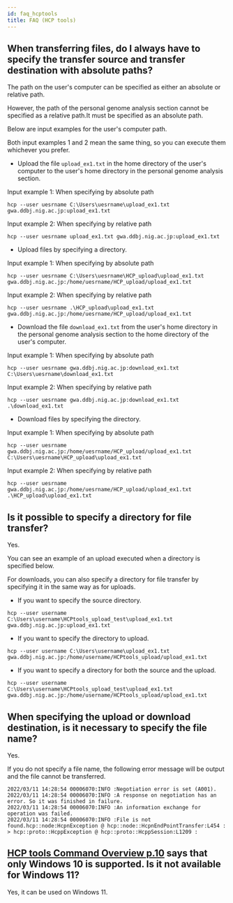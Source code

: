 ```yaml
---
id: faq_hcptools
title: FAQ (HCP tools)
---
```



## When transferring files, do I always have to specify the transfer source and transfer destination with absolute paths?

The path on the user's computer can be specified as either an absolute or relative path.

However, the path of the personal genome analysis section cannot be specified as a relative path.It must be specified as an absolute path.

Below are input examples for the user's computer path.

Both input examples 1 and 2 mean the same thing, so you can execute them whichever you prefer.


- Upload the file `upload_ex1.txt` in the home directory of the user's computer to the user's home directory in the personal genome analysis section.

Input example 1: When specifying by absolute path
```
hcp --user uesrname C:\Users\uesrname\upload_ex1.txt gwa.ddbj.nig.ac.jp:upload_ex1.txt
```

Input example 2: When specifying by relative path
```
hcp --user uesrname upload_ex1.txt gwa.ddbj.nig.ac.jp:upload_ex1.txt
```


- Upload files by specifying a directory.

Input example 1: When specifying by absolute path
```
hcp --user uesrname C:\Users\uesrname\HCP_upload\upload_ex1.txt gwa.ddbj.nig.ac.jp:/home/uesrname/HCP_upload/upload_ex1.txt
```

Input example 2: When specifying by relative path
```
hcp --user uesrname .\HCP_upload\upload_ex1.txt gwa.ddbj.nig.ac.jp:/home/uesrname/HCP_upload/upload_ex1.txt
```


- Download the file `download_ex1.txt` from the user's home directory in the personal genome analysis section to the home directory of the user's computer.

Input example 1: When specifying by absolute path
```
hcp --user uesrname gwa.ddbj.nig.ac.jp:download_ex1.txt C:\Users\uesrname\download_ex1.txt
```

Input example 2: When specifying by relative path
```
hcp --user uesrname gwa.ddbj.nig.ac.jp:download_ex1.txt .\download_ex1.txt
```

- Download files by specifying the directory.

Input example 1: When specifying by absolute path
```
hcp --user uesrname gwa.ddbj.nig.ac.jp:/home/uesrname/HCP_upload/upload_ex1.txt C:\Users\uesrname\HCP_upload\upload_ex1.txt
```

Input example 2: When specifying by relative path
```
hcp --user uesrname gwa.ddbj.nig.ac.jp:/home/uesrname/HCP_upload/upload_ex1.txt .\HCP_upload\upload_ex1.txt
```


## Is it possible to specify a directory for file transfer?

Yes.

You can see an example of an upload executed when a directory is specified below.

For downloads, you can also specify a directory for file transfer by specifying it in the same way as for uploads.

- If you want to specify the source directory.
```
hcp --user username C:\Users\username\HCPtools_upload_test\upload_ex1.txt gwa.ddbj.nig.ac.jp:upload_ex1.txt
```

- If you want to specify the directory to upload.
```
hcp --user username C:\Users\username\upload_ex1.txt gwa.ddbj.nig.ac.jp:/home/username/HCPtools_upload/upload_ex1.txt
```

- If you want to specify a directory for both the source and the upload.
```
hcp --user username C:\Users\username\HCPtools_upload_test\upload_ex1.txt gwa.ddbj.nig.ac.jp:/home/username/HCPtools_upload/upload_ex1.txt
```


## When specifying the upload or download destination, is it necessary to specify the file name?

Yes.

If you do not specify a file name, the following error message will be output and the file cannot be transferred.

```
2022/03/11 14:28:54 00006070:INFO :Negotiation error is set (A001).
2022/03/11 14:28:54 00006070:INFO :A response on negotiation has an error. So it was finished in failure.
2022/03/11 14:28:54 00006070:INFO :An information exchange for operation was failed.
2022/03/11 14:28:54 00006070:INFO :File is not found.hcp::node:HcpnException @ hcp::node::HcpnEndPointTransfer:L454 :  > hcp::proto::HcppException @ hcp::proto::HcppSession:L1209 :
```


## [HCP tools Command Overview p.10](/pdf/HCPtools_overview_en.pdf) says that only Windows 10 is supported. Is it not available for Windows 11?

Yes, it can be used on Windows 11.

